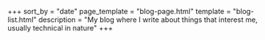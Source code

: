 +++
sort_by = "date"
page_template = "blog-page.html"
template = "blog-list.html"
description = "My blog where I write about things that interest me, usually technical in nature"
+++